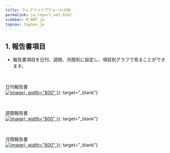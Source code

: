 ```yaml
---
title: ウェブファイアウォール分析
permalink: ja_report_waf.html
sidebar: M_WAF_ja
topnav: topnav_ja
---
```


## 1. 報告書項目

- 報告書項目を日刊、週間、月間別に設定し、項目別グラフで見ることができます。

<br />

日刊報告書   
[![image](/docs/images/Manual/waf/report/1.png){: width="800" }](/docs/images/Manual/waf/report/1.png){: target="_blank"}
 
<br />

週間報告書   
[![image](/docs/images/Manual/waf/report/2.png){: width="800" }](/docs/images/Manual/waf/report/2.png){: target="_blank"}

<br />

月間報告書   
[![image](/docs/images/Manual/waf/report/3.png){: width="800" }](/docs/images/Manual/waf/report/3.png){: target="_blank"}
